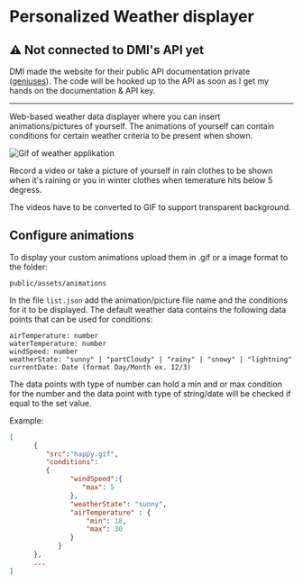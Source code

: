 # Personalized Weather displayer
## ⚠️ Not connected to DMI's API yet
DMI made the website for their public API documentation private ([geniuses](https://confluence.govcloud.dk/display/FDAPI)). The code will be hooked up to the API as soon as I get my hands on the documentation & API key.

---

Web-based weather data displayer where you can insert animations/pictures of yourself. The animations of yourself can contain conditions for certain weather criteria to be present when shown.

![Gif of weather applikation](https://github.com/JonasStjerne/personalized-weather-displayer/blob/main/displayer.gif)

Record a video or take a picture of yourself in rain clothes to be shown when it's raining or you in winter clothes when temerature hits below 5 degress.

The videos have to be converted to GIF to support transparent background. 

## Configure animations
To display your custom animations upload them in .gif or a image format to the folder:

`public/assets/animations`

In the file `list.json` add the animation/picture file name and the conditions for it to be displayed.
The default weather data contains the following data points that can be used for conditions:

```
airTemperature: number
waterTemperature: number
windSpeed: number
weatherState: "sunny" | "partCloudy" | "rainy" | "snowy" | "lightning"
currentDate: Date (format Day/Month ex. 12/3)
```

The data points with type of number can hold a min and or max condition for the number and the data point with type of string/date will be checked if equal to the set value. 

Example:

```JSON
[
      {
         "src":"happy.gif",
         "conditions": 
         {
               "windSpeed":{
                  "max": 5
               },
               "weatherState": "sunny",
               "airTemperature" : {
                   "min": 18,
                   "max": 30
               }
            }
      },
      ...
]
```

